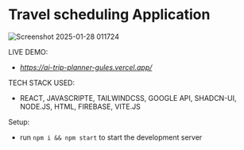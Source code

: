 # Travel scheduling Application 

![Screenshot 2025-01-28 011724](https://github.com/user-attachments/assets/f4144d7a-e875-4bb3-9d7a-0fb7337d1305)

LIVE DEMO:
- *https://ai-trip-planner-gules.vercel.app/*

TECH STACK USED:
- REACT, JAVASCRIPTE, TAILWINDCSS, GOOGLE API, SHADCN-UI, NODE.JS, HTML, FIREBASE, VITE.JS

Setup:
- run ```npm i && npm start```  to start the development server
